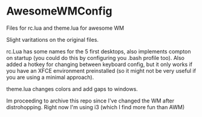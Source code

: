 # AwesomeWMConfig
Files for rc.lua and theme.lua for awesome WM

Slight varitations on the original files. 

rc.Lua has some names for the 5 first desktops, also implements compton on startup (you could do this by configuring you .bash profile too). Also added a hotkey for changing between keyboard config, but it only works if you have an XFCE environment preinstalled (so it might not be very useful if you are using a minimal approach).

theme.lua changes colors and add gaps to windows.

Im proceeding to archive this repo since I've changed the WM after distrohopping. Right now I'm using i3 (which I find more fun than AWM)
